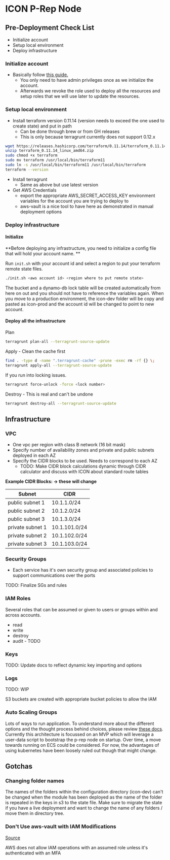 # ICON P-Rep Node 

## Pre-Deployment Check List 

- Initialize account
- Setup local environment 
- Deploy infrastructure 


### Initialize account

- Basically follow [this guide.](https://docs.cloudposse.com/reference-architectures/cold-start/)
    - You only need to have admin privileges once as we initialize the account.  
    - Afterwards we revoke the role used to deploy all the resources and setup roles that we will use later to update 
    the resources.

### Setup local environment 

- Install terraform version 0.11.14 (version needs to exceed the one used to create state) and put in path 
    - Can be done through brew or from GH releases 
    - This is only because terragrunt currently does not support 0.12.x

```bash
wget https://releases.hashicorp.com/terraform/0.11.14/terraform_0.11.14_linux_amd64.zip
unzip terraform_0.11.14_linux_amd64.zip
sudo chmod +x terraform 
sudo mv terraform /usr/local/bin/terraform11
sudo ln -s /usr/local/bin/terraform11 /usr/local/bin/terraform
terraform --version 
```
    
- Install terragrunt 
    - Same as above but use latest version 
- Get AWS Credentials 
    - export the appropriate AWS_SECRET_ACCESS_KEY environment variables for the account you are trying to deploy to
    - aws-vault is a nice tool to have here as demonstrated in manual deployment options 

### Deploy infrastructure 

#### Initialize 

**Before deploying any infrastructure, you need to initialize a config file that will hold your account name. **

Run `init.sh` with your account id and select a region to put your terraform remote state files. 

```bash
./init.sh <aws account id> <region where to put remote state> 
```

The bucket and a dynamo-db lock table will be created automatically from here on out and you should not have to 
reference the variables again.  When you move to a production environment, the icon-dev folder will be copy and 
pasted as icon-prod and the account id will be changed to point to new account. 

#### Deploy all the infrastructure 

Plan 
```bash
terragrunt plan-all --terragrunt-source-update
```

Apply - Clean the cache first 
```bash
find . -type d -name ".terragrunt-cache" -prune -exec rm -rf {} \;
terragrunt apply-all --terragrunt-source-update
```

If you run into locking issues. 
```bash
terragrunt force-unlock -force <lock number>
```

Destroy - This is real and can't be undone 
```bash
terragrunt destroy-all --terragrunt-source-update
```

## Infrastructure 

### VPC 

- One vpc per region with class B network (16 bit mask)
- Specify number of availability zones and private and public subnets deployed in each AZ
- Specify the CIDR blocks to be used.  Needs to correspond to each AZ
    - TODO: Make CIDR block calculations dynamic through CIDR calculator and discuss with ICON about standard route tables 
    
**Example CIDR Blocks: -> these will change**

| Subnet          | CIDR        |
|-----------------|-------------|
| public subnet 1 | 10.1.1.0/24 |
| public subnet 2 | 10.1.2.0/24 |
| public subnet 3 | 10.1.3.0/24 |
| private subnet 1 | 10.1.101.0/24 |
| private subnet 2 | 10.1.102.0/24 |
| private subnet 3 | 10.1.103.0/24 |


### Security Groups 

- Each service has it's own security group and associated policies to support communications over the ports 

TODO: Finalize SGs and rules 

### IAM Roles 

Several roles that can be assumed or given to users or groups within and across accounts. 

- read
- write 
- destroy 
- audit - TODO

### Keys 

TODO: Update docs to reflect dynamic key importing and options 

### Logs 

TODO: WIP

S3 buckets are created with appropriate bucket policies to allow the IAM 

### Auto Scaling Groups 

Lots of ways to run application. To understand more about the different options and the thought process behind choices, please review [these docs](docs/icon-planning.md).  Currently this architecture is focussed on an MVP which will leverage a user-data script to bootstrap the p-rep node on startup.  Over time, a move towards running on ECS could be considered.  For now, the advantages of using kubernetes have been loosely ruled out though that might change. 


## Gotchas

### Changing folder names

The names of the folders within the configuration directory (icon-dev) can't be changed when the module has been 
deployed as the name of the folder is repeated in the keys in s3 to the state file.  Make sure to migrate the state 
if you have a live deployment and want to change the name of any folders / move them in directory tree.

### Don't Use aws-vault with IAM Modifications 

[Source](https://github.com/99designs/aws-vault/issues/266#issuecomment-404738205)

AWS does not allow IAM operations with an assumed role unless it's authenticated with an MFA


